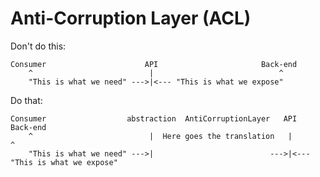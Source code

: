 # Anti-Corruption Layer (ACL)

Don't do this:
```lang-none
Consumer                      API                       Back-end
    ^                          |                            ^
    "This is what we need" --->|<--- "This is what we expose" 
```

Do that:
```lang-none
Consumer                  abstraction  AntiCorruptionLayer   API                       Back-end
    ^                          |  Here goes the translation   |                            ^
    "This is what we need" --->|                          --->|<--- "This is what we expose" 

```
